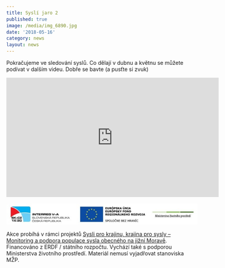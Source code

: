 ```yaml
---
title: Syslí jaro 2
published: true
image: /media/img_6890.jpg
date: '2018-05-16'
category: news
layout: news
---
```

Pokračujeme ve sledování syslů. Co dělají v dubnu a květnu se můžete podívat v dalším videu. Dobře se bavte (a pusťte si zvuk)

<iframe width="560" height="315" src="https://www.youtube.com/embed/T8i5wCcc05I" frameborder="0" allow="autoplay; encrypted-media" allowfullscreen=""></iframe>

![](/media/logo_irrva-a-mzp_lezato_610.jpg)

Akce probíhá v rámci projektů [Sysli pro krajinu, krajina pro sysly – Monitoring a podpora populace sysla obecného na jižní Moravě](/o-nas/projekty/sysli-pro-krajinu-krajina-pro-sysly). Financováno z ERDF / státního rozpočtu. Vychází také s podporou Ministerstva životního prostředí. Materiál nemusí vyjadřovat stanoviska MŽP.
